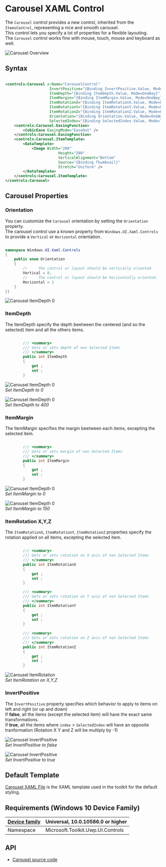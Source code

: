 # Carousel XAML Control 

The `Carousel` control provides a new control, inherited from the `ItemsControl`, representing a nice and smooth carousel.  
This control lets you specify a lot of properties for a flexible layouting.  
The `Carousel` control works fine with mouse, touch, mouse and keyboard as well. 

![Carousel Overview](../resources/images/Controls-Carousel-Overview.gif "Carousel")  

## Syntax

```xml

<controls:Carousel x:Name="CarouselControl"
                    InvertPositive="{Binding InvertPositive.Value, Mode=OneWay}"
                    ItemDepth="{Binding ItemDepth.Value, Mode=OneWay}"
                    ItemMargin="{Binding ItemMargin.Value, Mode=OneWay}"
                    ItemRotationX="{Binding ItemRotationX.Value, Mode=OneWay}"
                    ItemRotationY="{Binding ItemRotationY.Value, Mode=OneWay}"
                    ItemRotationZ="{Binding ItemRotationZ.Value, Mode=OneWay}"
                    Orientation="{Binding Orientation.Value, Mode=OneWay}"
                    SelectedIndex="{Binding SelectedIndex.Value, Mode=TwoWay}">
    <controls:Carousel.EasingFunction>
        <CubicEase EasingMode="EaseOut" />
    </controls:Carousel.EasingFunction>
    <controls:Carousel.ItemTemplate>
        <DataTemplate>
            <Image Width="200"
                        Height="200"
                        VerticalAlignment="Bottom"
                        Source="{Binding Thumbnail}"
                        Stretch="Uniform" />
        </DataTemplate>
    </controls:Carousel.ItemTemplate>
</controls:Carousel>

```

## Carousel Properties

### Orientation

You can customize the `Carousel` orientation by setting the `Orientation` property.   
The carousel control use a known property from `Windows.UI.Xaml.Controls` to provide a `Vertical` or `Horizontal` orientation.  

```csharp

namespace Windows.UI.Xaml.Controls
{
    public enum Orientation
    {
        //     The control or layout should be vertically oriented.
        Vertical = 0,
        //     The control or layout should be horizontally oriented.
        Horizontal = 1
    }
}}

```
![Carousel ItemDepth 0](../resources/images/Controls-Carousel-Orientation.jpg "Carousel")  

### ItemDepth

The ItemDepth specify the depth beetween the centered (and so the selected) item and all the others items.

```csharp

        /// <summary>
        /// Gets or sets depth of non Selected Items
        /// </summary>
        public int ItemDepth
        {
            get ;
            set ;
        }

```

![Carousel ItemDepth 0](../resources/images/Controls-Carousel-ItemDepth01.jpg "Carousel")  
*Set ItemDepth to 0*

![Carousel ItemDepth 0](../resources/images/Controls-Carousel-ItemDepth02.jpg "Carousel")  
*Set ItemDepth to 400*

### ItemMargin

The ItemMargin specifies the margin beetween each items, excepting the selected item.

```csharp

        /// <summary>
        /// Gets or sets margin of non Selected Items
        /// </summary>
        public int ItemMargin
        {
            get ;
            set ;
        }

```
![Carousel ItemDepth 0](../resources/images/Controls-Carousel-ItemMargin02.jpg "Carousel")  
*Set ItemMargin to 0*

![Carousel ItemDepth 0](../resources/images/Controls-Carousel-ItemMargin01.jpg "Carousel")  
*Set ItemMargin to 150*

### ItemRotation X,Y,Z

The `ItemRotationX`, `ItemRotationY`, `ItemRotationZ` properties specify the rotation applied on all items, excepting the selected item.

```csharp

        /// <summary>
        /// Gets or sets rotation on X axis of non Selected Items
        /// </summary>
        public int ItemRotationX
        {
            get ;
            set ;
        }

        /// <summary>
        /// Gets or sets rotation on Y axis of non Selected Items
        /// </summary>
        public int ItemRotationY
        {
            get ;
            set ;
        }
        
        /// <summary>
        /// Gets or sets rotation on Z axis of non Selected Items
        /// </summary>
        public int ItemRotationZ
        {
            get ;
            set ;
        }                

```

![Carousel ItemRotation](../resources/images/Controls-Carousel-ItemRotation.jpg "Carousel")  
*Set ItemRotation on X,Y,Z*

### InvertPositive

The `InvertPositive` property specifies which behavior to apply to items on left and right (or up and down)   
If **false**, all the items (except the selected item) will have the exact same transformations.  
If **true**, all the items where `index` > `SelectedIndex` will have an opposite tranformation (Rotation X Y and Z will be multiply by -1)

![Carousel InvertPositive](../resources/images/Controls-Carousel-InvertPositive01.jpg "Carousel")  
*Set InvertPositive to false*

![Carousel InvertPositive](../resources/images/Controls-Carousel-InvertPositive02.jpg "Carousel")  
*Set InvertPositive to true*

## Default Template 

[Carousel XAML File](https://github.com/Microsoft/UWPCommunityToolkit/blob/master/Microsoft.Toolkit.Uwp.UI.Controls/Carousel/Carousel.xaml) is the XAML template used in the toolkit for the default styling.

## Requirements (Windows 10 Device Family)

| [Device family]("http://go.microsoft.com/fwlink/p/?LinkID=526370) | Universal, 10.0.10586.0 or higher |
| --- | --- |
| Namespace | Microsoft.Toolkit.Uwp.UI.Controls |

## API

* [Carousel source code](https://github.com/Microsoft/UWPCommunityToolkit/tree/master/Microsoft.Toolkit.Uwp.UI.Controls/Carousel)

